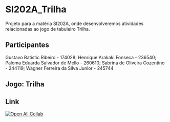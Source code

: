 # SI202A_Trilha
Projeto para a matéria SI202A, onde desenvolveremos atividades relacionadas ao jogo de tabuleiro Trilha.

## Participantes
Gustavo Batistic Ribeiro - 174028;
Henrique Arakaki Fonseca - 236540;
Paloma Eduarda Salvador de Mello - 260610;
Sabrina de Oliveira Cozentino - 244119;
Wagner Ferreira da Silva Junior - 245744

## Jogo: Trilha

## Link
[![Open All Collab](https://colab.research.google.com/assets/colab-badge.svg)](https://colab.research.google.com/drive/17YqzxSQX6mFGER2LzxXVru4no6T9CZYa?usp=sharing)
